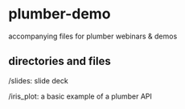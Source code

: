 # plumber-demo
accompanying files for plumber webinars &amp; demos

## directories and files  
/slides: slide deck

/iris_plot: a basic example of a plumber API
